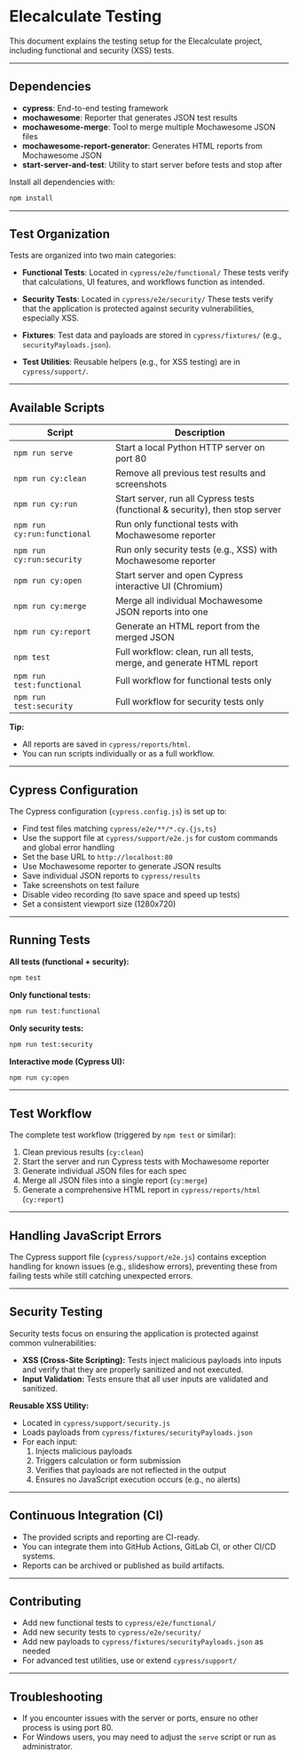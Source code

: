 # Elecalculate Testing

This document explains the testing setup for the Elecalculate project, including functional and security (XSS) tests.

---

## Dependencies

- **cypress**: End-to-end testing framework
- **mochawesome**: Reporter that generates JSON test results
- **mochawesome-merge**: Tool to merge multiple Mochawesome JSON files
- **mochawesome-report-generator**: Generates HTML reports from Mochawesome JSON
- **start-server-and-test**: Utility to start server before tests and stop after

Install all dependencies with:

```bash
npm install
```

---

## Test Organization

Tests are organized into two main categories:

- **Functional Tests**:
  Located in `cypress/e2e/functional/`
  These tests verify that calculations, UI features, and workflows function as intended.

- **Security Tests**:
  Located in `cypress/e2e/security/`
  These tests verify that the application is protected against security vulnerabilities, especially XSS.

- **Fixtures**:
  Test data and payloads are stored in `cypress/fixtures/` (e.g., `securityPayloads.json`).

- **Test Utilities**:
  Reusable helpers (e.g., for XSS testing) are in `cypress/support/`.

---

## Available Scripts

| Script                  | Description                                                                 |
|-------------------------|------------------------------------------------------------------------------|
| `npm run serve`         | Start a local Python HTTP server on port 80                                  |
| `npm run cy:clean`      | Remove all previous test results and screenshots                             |
| `npm run cy:run`        | Start server, run all Cypress tests (functional & security), then stop server|
| `npm run cy:run:functional` | Run only functional tests with Mochawesome reporter                   |
| `npm run cy:run:security`  | Run only security tests (e.g., XSS) with Mochawesome reporter          |
| `npm run cy:open`       | Start server and open Cypress interactive UI (Chromium)                      |
| `npm run cy:merge`      | Merge all individual Mochawesome JSON reports into one                       |
| `npm run cy:report`     | Generate an HTML report from the merged JSON                                 |
| `npm test`              | Full workflow: clean, run all tests, merge, and generate HTML report         |
| `npm run test:functional` | Full workflow for functional tests only                                  |
| `npm run test:security` | Full workflow for security tests only                                        |

**Tip:**
- All reports are saved in `cypress/reports/html`.
- You can run scripts individually or as a full workflow.

---

## Cypress Configuration

The Cypress configuration (`cypress.config.js`) is set up to:

- Find test files matching `cypress/e2e/**/*.cy.{js,ts}`
- Use the support file at `cypress/support/e2e.js` for custom commands and global error handling
- Set the base URL to `http://localhost:80`
- Use Mochawesome reporter to generate JSON results
- Save individual JSON reports to `cypress/results`
- Take screenshots on test failure
- Disable video recording (to save space and speed up tests)
- Set a consistent viewport size (1280x720)

---

## Running Tests

**All tests (functional + security):**
```bash
npm test
```

**Only functional tests:**
```bash
npm run test:functional
```

**Only security tests:**
```bash
npm run test:security
```

**Interactive mode (Cypress UI):**
```bash
npm run cy:open
```

---

## Test Workflow

The complete test workflow (triggered by `npm test` or similar):

1. Clean previous results (`cy:clean`)
2. Start the server and run Cypress tests with Mochawesome reporter
3. Generate individual JSON files for each spec
4. Merge all JSON files into a single report (`cy:merge`)
5. Generate a comprehensive HTML report in `cypress/reports/html` (`cy:report`)

---

## Handling JavaScript Errors

The Cypress support file (`cypress/support/e2e.js`) contains exception handling for known issues (e.g., slideshow errors), preventing these from failing tests while still catching unexpected errors.

---

## Security Testing

Security tests focus on ensuring the application is protected against common vulnerabilities:

- **XSS (Cross-Site Scripting):**
  Tests inject malicious payloads into inputs and verify that they are properly sanitized and not executed.
- **Input Validation:**
  Tests ensure that all user inputs are validated and sanitized.

**Reusable XSS Utility:**
- Located in `cypress/support/security.js`
- Loads payloads from `cypress/fixtures/securityPayloads.json`
- For each input:
  1. Injects malicious payloads
  2. Triggers calculation or form submission
  3. Verifies that payloads are not reflected in the output
  4. Ensures no JavaScript execution occurs (e.g., no alerts)

---

## Continuous Integration (CI)

- The provided scripts and reporting are CI-ready.
- You can integrate them into GitHub Actions, GitLab CI, or other CI/CD systems.
- Reports can be archived or published as build artifacts.

---

## Contributing

- Add new functional tests to `cypress/e2e/functional/`
- Add new security tests to `cypress/e2e/security/`
- Add new payloads to `cypress/fixtures/securityPayloads.json` as needed
- For advanced test utilities, use or extend `cypress/support/`

---

## Troubleshooting

- If you encounter issues with the server or ports, ensure no other process is using port 80.
- For Windows users, you may need to adjust the `serve` script or run as administrator.